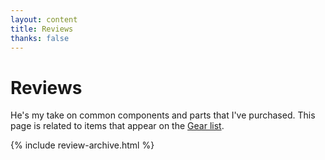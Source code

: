 ```yaml
---
layout: content
title: Reviews
thanks: false
---
```


# Reviews

He's my take on common components and parts that I've purchased. This page is related to items that appear on the [Gear list](/gear/).

{% include review-archive.html %}
